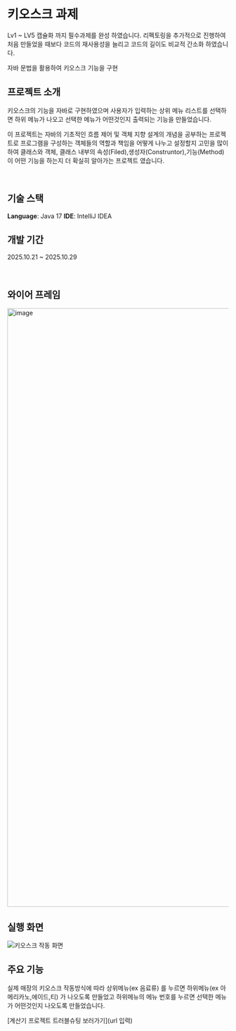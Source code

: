 # 키오스크 과제

Lv1 ~ LV5 캡슐화 까지 필수과제를 완성 하였습니다.
리펙토링을 추가적으로 진행하여 처음 만들었을 때보다 코드의 재사용성을 늘리고 
코드의 길이도 비교적 간소화 하였습니다.

자바 문법을 활용하여 키오스크 기능을 구현
<br>
## 프로젝트 소개

키오스크의 기능을 자바로 구현하였으며 사용자가 입력하는 상위 메뉴 리스트를 선택하면 하위 메뉴가 나오고 선택한 메뉴가 어떤것인지
출력되는 기능을 만들었습니다. 

이 프로젝트는 자바의 기초적인 흐름 제어 및 객체 지향 설계의 개념을 공부하는 프로젝트로 
프로그램을 구성하는 객체들의 역할과 책임을 어떻게 나누고 설정할지 고민을 많이 하여 
클래스와 객체, 클래스 내부의 속성(Filed),생성자(Construntor),기능(Method) 이 어떤 기능을 하는지 더 확실히 알아가는 프로젝트 였습니다.


<br>

## 기술 스택

**Language**: Java 17 
**IDE**: IntelliJ IDEA 
<br>


## 개발 기간

2025.10.21 ~ 2025.10.29


<br>

## 와이어 프레임

<img width="1452" height="1361" alt="image" src="https://github.com/user-attachments/assets/7259e741-3b09-43e5-9710-7912aa3eee58" />




## 실행 화면

![키오스크 작동 화면](https://github.com/user-attachments/assets/bda6d07b-8226-4f6b-9b72-20ff2eed2e86)


##  주요 기능

실제 매장의 키오스크 작동방식에 따라 상위메뉴(ex 음료류) 를 누르면 하위메뉴(ex 아메리카노,에이드,티) 가 나오도록 만들었고
하위메뉴의 메뉴 번호를 누르면 선택한 메뉴가 어떤것인지 나오도록 만들었습니다.
<br>

[계산기 프로젝트 트러블슈팅 보러가기](url 입력)
